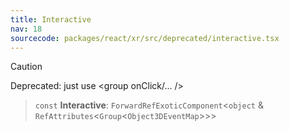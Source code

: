 ```yaml
---
title: Interactive
nav: 18
sourcecode: packages/react/xr/src/deprecated/interactive.tsx
---
```


> [!CAUTION]
> Deprecated: just use <group onClick/... />

> `const` **Interactive**: `ForwardRefExoticComponent`\<`object` & `RefAttributes`\<`Group`\<`Object3DEventMap`\>\>\>

